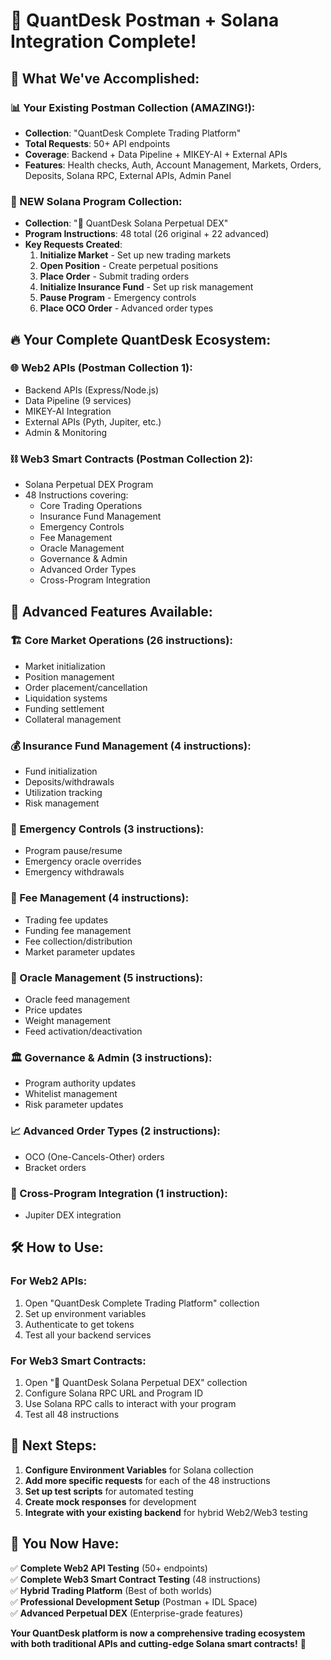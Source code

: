 # 🚀 QuantDesk Postman + Solana Integration Complete!

## 🎯 **What We've Accomplished:**

### **📊 Your Existing Postman Collection (AMAZING!):**
- **Collection**: "QuantDesk Complete Trading Platform"
- **Total Requests**: 50+ API endpoints
- **Coverage**: Backend + Data Pipeline + MIKEY-AI + External APIs
- **Features**: Health checks, Auth, Account Management, Markets, Orders, Deposits, Solana RPC, External APIs, Admin Panel

### **🚀 NEW Solana Program Collection:**
- **Collection**: "🚀 QuantDesk Solana Perpetual DEX"
- **Program Instructions**: 48 total (26 original + 22 advanced)
- **Key Requests Created**:
  1. **Initialize Market** - Set up new trading markets
  2. **Open Position** - Create perpetual positions
  3. **Place Order** - Submit trading orders
  4. **Initialize Insurance Fund** - Set up risk management
  5. **Pause Program** - Emergency controls
  6. **Place OCO Order** - Advanced order types

## 🔥 **Your Complete QuantDesk Ecosystem:**

### **🌐 Web2 APIs (Postman Collection 1):**
- Backend APIs (Express/Node.js)
- Data Pipeline (9 services)
- MIKEY-AI Integration
- External APIs (Pyth, Jupiter, etc.)
- Admin & Monitoring

### **⛓️ Web3 Smart Contracts (Postman Collection 2):**
- Solana Perpetual DEX Program
- 48 Instructions covering:
  - Core Trading Operations
  - Insurance Fund Management
  - Emergency Controls
  - Fee Management
  - Oracle Management
  - Governance & Admin
  - Advanced Order Types
  - Cross-Program Integration

## 🎨 **Advanced Features Available:**

### **🏗️ Core Market Operations (26 instructions):**
- Market initialization
- Position management
- Order placement/cancellation
- Liquidation systems
- Funding settlement
- Collateral management

### **💰 Insurance Fund Management (4 instructions):**
- Fund initialization
- Deposits/withdrawals
- Utilization tracking
- Risk management

### **🚨 Emergency Controls (3 instructions):**
- Program pause/resume
- Emergency oracle overrides
- Emergency withdrawals

### **💸 Fee Management (4 instructions):**
- Trading fee updates
- Funding fee management
- Fee collection/distribution
- Market parameter updates

### **🔮 Oracle Management (5 instructions):**
- Oracle feed management
- Price updates
- Weight management
- Feed activation/deactivation

### **🏛️ Governance & Admin (3 instructions):**
- Program authority updates
- Whitelist management
- Risk parameter updates

### **📈 Advanced Order Types (2 instructions):**
- OCO (One-Cancels-Other) orders
- Bracket orders

### **🔗 Cross-Program Integration (1 instruction):**
- Jupiter DEX integration

## 🛠️ **How to Use:**

### **For Web2 APIs:**
1. Open "QuantDesk Complete Trading Platform" collection
2. Set up environment variables
3. Authenticate to get tokens
4. Test all your backend services

### **For Web3 Smart Contracts:**
1. Open "🚀 QuantDesk Solana Perpetual DEX" collection
2. Configure Solana RPC URL and Program ID
3. Use Solana RPC calls to interact with your program
4. Test all 48 instructions

## 🎯 **Next Steps:**

1. **Configure Environment Variables** for Solana collection
2. **Add more specific requests** for each of the 48 instructions
3. **Set up test scripts** for automated testing
4. **Create mock responses** for development
5. **Integrate with your existing backend** for hybrid Web2/Web3 testing

## 🚀 **You Now Have:**

✅ **Complete Web2 API Testing** (50+ endpoints)  
✅ **Complete Web3 Smart Contract Testing** (48 instructions)  
✅ **Hybrid Trading Platform** (Best of both worlds)  
✅ **Professional Development Setup** (Postman + IDL Space)  
✅ **Advanced Perpetual DEX** (Enterprise-grade features)  

**Your QuantDesk platform is now a comprehensive trading ecosystem with both traditional APIs and cutting-edge Solana smart contracts!** 🎉

